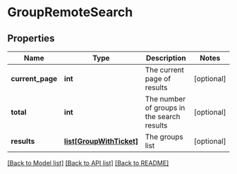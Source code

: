 # GroupRemoteSearch

## Properties
Name | Type | Description | Notes
------------ | ------------- | ------------- | -------------
**current_page** | **int** | The current page of results | [optional] 
**total** | **int** | The number of groups in the search results | [optional] 
**results** | [**list[GroupWithTicket]**](GroupWithTicket.md) | The groups list | [optional] 

[[Back to Model list]](../README.md#documentation-for-models) [[Back to API list]](../README.md#documentation-for-api-endpoints) [[Back to README]](../README.md)

